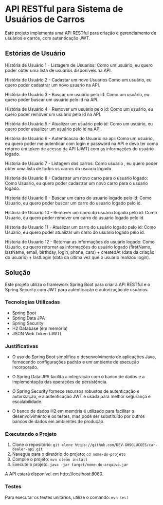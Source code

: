 # API RESTful para Sistema de Usuários de Carros

Este projeto implementa uma API RESTful para criação e gerenciamento de usuários e carros, com autenticação JWT.

## Estórias de Usuário

História de Usuário 1 - Listagem de Usuarios:
Como um usuário, eu quero poder obter uma lista de usuarios disponíveis na API.

História de Usuário 2 - Cadastar um novo Usuarios
Como um usuário, eu quero poder cadastrar um novo usuario na API.

História de Usuário 3 - Buscar um usuário pelo id:
Como um usuário, eu quero poder buscar um usuário pelo id na API.

História de Usuário 4 - Remover um usuário pelo id:
Como um usuário, eu quero poder remover um usuário pelo id na API.

História de Usuário 5 - Atualizar um usuário pelo id:
Como um usuário, eu quero poder atualizar um usuário pelo id na API.

História de Usuário 6 - Autenticacao  do Usuario na api:
Como um usuário, eu quero poder me autenticar com login e password na API e devo ter como retorno um  token
de acesso da API (JWT) com as informações do usuário logado.

Historia de Usuario 7 - Listagem dos carros:
Como usuario , eu quero poder obter  uma lista de todos os carros do usuario logado

Historia de Usuario 8 -  Cadastrar um novo carro para o usuario logado:
Como Usuario, eu quero poder cadastrar um novo carro para o usuario logado.

Historia de Usuario 9 -  Buscar um carro do usuario logado pelo id:
Como Usuario, eu quero poder buscar um carro do usuario logado pelo id.

Historia de Usuario 10 - Remover um carro do usuário logado pelo id:
Como Usuario, eu quero poder remover um carro do usuario logado pelo id.

Historia de Usuario 11 - Atualizar um carro do usuário logado pelo id:
Como Usuario, eu quero poder atualizar um carro do usuario logado pelo id.

Historia de Usuario 12 - Retornar as informações do usuário logado:
Como Usuario, eu quero retornar as informações do usuário logado (firstName, lastName, email, birthday, login,
phone, cars) + createdAt (data da criação do usuário) + lastLogin (data da última vez
que o usuário realizou login).


## Solução

Este projeto utiliza o framework Spring Boot para criar a API RESTful e o Spring Security com JWT para autenticação e autorização de usuários.

### Tecnologias Utilizadas

- Spring Boot
- Spring Data JPA
- Spring Security
- H2 Database (em memória)
- JSON Web Token (JWT)

### Justificativas

- O uso do Spring Boot simplifica o desenvolvimento de aplicações Java, fornecendo configurações padrão e um ambiente de execução incorporado.

- O Spring Data JPA facilita a integração com o banco de dados e a implementação das operações de persistência.

- O Spring Security fornece recursos robustos de autenticação e autorização, e a autenticação JWT é usada para melhor segurança e escalabilidade.

- O banco de dados H2 em memória é utilizado para facilitar o desenvolvimento e os testes, mas pode ser substituído por outros bancos de dados em ambientes de produção.

### Executando o Projeto

1. Clone o repositório: `git clone https://github.com/DEV-GHSOLUCOES/car-dealer-api.git`
2. Navegue para o diretório do projeto: `cd nome-do-projeto`
3. Compile o projeto: `mvn clean install`
4. Execute o projeto: `java -jar target/nome-do-arquivo.jar`

A API estará disponível em http://localhost:8080.

### Testes

Para executar os testes unitários, utilize o comando: `mvn test`


